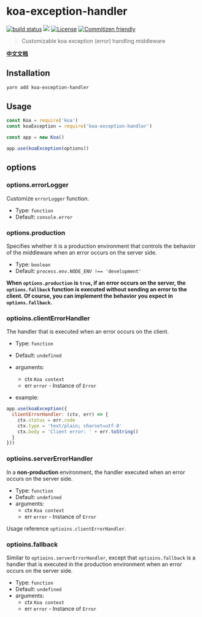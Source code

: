 # koa-exception-handler

<a href="https://circleci.com/gh/shuidi-fed/koa-exception-handler/tree/master"><img src="https://img.shields.io/circleci/build/github/shuidi-fed/koa-exception-handler/master.svg" alt="build status"/></a>
[![](https://img.shields.io/npm/v/koa-exception-handler.svg)](https://www.npmjs.com/package/koa-exception-handler)
<a href="https://github.com/shuidi-fed/koa-exception-handler"><img src="https://img.shields.io/github/license/shuidi-fed/koa-exception-handler.svg" alt="License"/></a>
<a href="http://commitizen.github.io/cz-cli/"><img src="https://img.shields.io/badge/commitizen-friendly-brightgreen.svg" alt="Commitizen friendly"/></a>

> Customizable koa exception (error) handling middleware

[**中文文档**](./README.zh-CN.md)

## Installation

```sh
yarn add koa-exception-handler
```

## Usage

```js
const Koa = require('koa')
const koaException = require('koa-exception-handler')

const app = new Koa()

app.use(koaException(options))
```

## options

### options.errorLogger

Customize `errorLogger` function.

- Type: `function`
- Default: `console.error`

### options.production

Specifies whether it is a production environment that controls the behavior of the middleware when an error occurs on the server side.

- Type: `boolean`
- Default: `process.env.NODE_ENV !== 'development'`

**When `options.production` is `true`, if an error occurs on the server, the `options.fallback` function is executed without sending an error to the client. Of course, you can implement the behavior you expect in `options.fallback`.**

### optioins.clientErrorHandler

The handler that is executed when an error occurs on the client.

- Type: `function`
- Default: `undefined`
- arguments:
  - ctx `Koa context`
  - err `error` - Instance of `Error`

- example:

```js
app.use(koaException({
  clientErrorHandler: (ctx, err) => {
    ctx.status = err.code
    ctx.type = 'text/plain; charset=utf-8'
    ctx.body = 'Client error: ' + err.toString()
  }
}))
```

### optioins.serverErrorHandler

In a **non-production** environment, the handler executed when an error occurs on the server side.

- Type: `function`
- Default: `undefined`
- arguments:
  - ctx `Koa context`
  - err `error` - Instance of `Error`

Usage reference `optioins.clientErrorHandler`.

### optioins.fallback

Similar to `optioins.serverErrorHandler`, except that `optioins.fallback` is a handler that is executed in the production environment when an error occurs on the server side.

- Type: `function`
- Default: `undefined`
- arguments:
  - ctx `Koa context`
  - err `error` - Instance of `Error`
